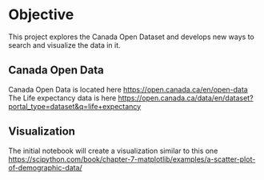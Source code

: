 # Objective

This project explores the Canada Open Dataset and develops new ways to search and visualize the data in it.

## Canada Open Data
Canada Open Data is located here https://open.canada.ca/en/open-data
The Life expectancy data is here https://open.canada.ca/data/en/dataset?portal_type=dataset&q=life+expectancy

## Visualization
The initial notebook will create a visualization similar to this one
https://scipython.com/book/chapter-7-matplotlib/examples/a-scatter-plot-of-demographic-data/